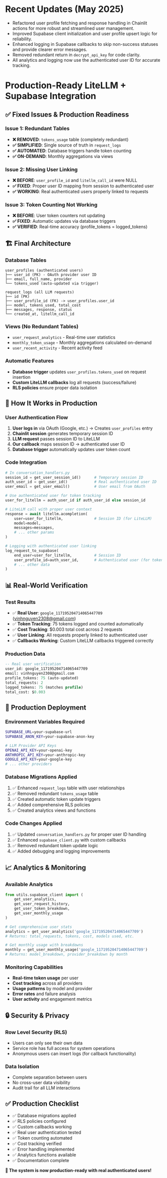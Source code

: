 # Recent Updates (May 2025)

- Refactored user profile fetching and response handling in Chainlit actions for more robust and streamlined user management.
- Improved Supabase client initialization and user profile upsert logic for reliability.
- Enhanced logging in Supabase callbacks to skip non-success statuses and provide clearer error messages.
- Removed redundant return in `decrypt_api_key` for code clarity.
- All analytics and logging now use the authenticated user ID for accurate tracking.

# Production-Ready LiteLLM + Supabase Integration

## ✅ **Fixed Issues & Production Readiness**

### **Issue 1: Redundant Tables**

- **❌ REMOVED**: `tokens_usage` table (completely redundant)
- **✅ SIMPLIFIED**: Single source of truth in `request_logs`
- **✅ AUTOMATED**: Database triggers handle token counting
- **✅ ON-DEMAND**: Monthly aggregations via views

### **Issue 2: Missing User Linking**

- **❌ BEFORE**: `user_profile_id` and `litellm_call_id` were NULL
- **✅ FIXED**: Proper user ID mapping from session to authenticated user
- **✅ WORKING**: Real authenticated users properly linked to requests

### **Issue 3: Token Counting Not Working**

- **❌ BEFORE**: User token counters not updating
- **✅ FIXED**: Automatic updates via database triggers
- **✅ VERIFIED**: Real-time accuracy (profile_tokens = logged_tokens)

## 🏗️ **Final Architecture**

### **Database Tables**

```
user_profiles (authenticated users)
├── user_id (PK) - OAuth provider user ID
├── email, full_name, provider
└── tokens_used (auto-updated via trigger)

request_logs (all LLM requests)
├── id (PK)
├── user_profile_id (FK) -> user_profiles.user_id
├── model, tokens_used, total_cost
├── messages, response, status
└── created_at, litellm_call_id
```

### **Views (No Redundant Tables)**

- `user_request_analytics` - Real-time user statistics
- `monthly_token_usage` - Monthly aggregations calculated on-demand
- `user_recent_activity` - Recent activity feed

### **Automatic Features**

- **Database trigger** updates `user_profiles.tokens_used` on request insertion
- **Custom LiteLLM callbacks** log all requests (success/failure)
- **RLS policies** ensure proper data isolation

## 🔧 **How It Works in Production**

### **User Authentication Flow**

1. **User logs in** via OAuth (Google, etc.) → Creates `user_profiles` entry
2. **Chainlit session** generates temporary session ID
3. **LLM request** passes session ID to LiteLLM
4. **Our callback** maps session ID → authenticated user ID
5. **Database trigger** automatically updates user token count

### **Code Integration**

```python
# In conversation_handlers.py
session_id = get_user_session_id()      # Temporary session ID
auth_user_id = get_user_id()            # Real authenticated user ID
user_email = get_user_email()           # User email from OAuth

# Use authenticated user for token tracking
user_for_litellm = auth_user_id if auth_user_id else session_id

# LiteLLM call with proper user context
response = await litellm.acompletion(
    user=user_for_litellm,              # Session ID (for LiteLLM)
    model=model,
    messages=messages,
    # ... other params
)

# Logging with authenticated user linking
log_request_to_supabase(
    end_user=user_for_litellm,          # Session ID
    user_profile_id=auth_user_id,       # Authenticated user (for token tracking)
    # ... other data
)
```

## 📊 **Real-World Verification**

### **Test Results**

- ✅ **Real User**: `google_117195204714065447709` (<vinhnguyen2308@gmail.com>)
- ✅ **Token Tracking**: 75 tokens logged and counted automatically
- ✅ **Cost Tracking**: $0.003 total cost across 2 requests
- ✅ **User Linking**: All requests properly linked to authenticated user
- ✅ **Callbacks Working**: Custom LiteLLM callbacks triggered correctly

### **Production Data**

```sql
-- Real user verification
user_id: google_117195204714065447709
email: vinhnguyen2308@gmail.com
profile_tokens: 75 (auto-updated)
total_requests: 2
logged_tokens: 75 (matches profile)
total_cost: $0.003
```

## 🚀 **Production Deployment**

### **Environment Variables Required**

```bash
SUPABASE_URL=your-supabase-url
SUPABASE_ANON_KEY=your-supabase-anon-key

# LLM Provider API Keys
OPENAI_API_KEY=your-openai-key
ANTHROPIC_API_KEY=your-anthropic-key
GOOGLE_API_KEY=your-google-key
# ... other providers
```

### **Database Migrations Applied**

1. ✅ Enhanced `request_logs` table with user relationships
2. ✅ Removed redundant `tokens_usage` table
3. ✅ Created automatic token update triggers
4. ✅ Added comprehensive RLS policies
5. ✅ Created analytics views and functions

### **Code Changes Applied**

1. ✅ Updated `conversation_handlers.py` for proper user ID handling
2. ✅ Enhanced `supabase_client.py` with custom callbacks
3. ✅ Removed redundant token update logic
4. ✅ Added debugging and logging improvements

## 📈 **Analytics & Monitoring**

### **Available Analytics**

```python
from utils.supabase_client import (
    get_user_analytics,
    get_user_request_history,
    get_user_token_breakdown,
    get_user_monthly_usage
)

# Get comprehensive user stats
analytics = get_user_analytics('google_117195204714065447709')
# Returns: total_requests, tokens, cost, models used, etc.

# Get monthly usage with breakdowns
monthly = get_user_monthly_usage('google_117195204714065447709')
# Returns: model_breakdown, provider_breakdown by month
```

### **Monitoring Capabilities**

- **Real-time token usage** per user
- **Cost tracking** across all providers
- **Usage patterns** by model and provider
- **Error rates** and failure analysis
- **User activity** and engagement metrics

## 🔒 **Security & Privacy**

### **Row Level Security (RLS)**

- Users can only see their own data
- Service role has full access for system operations
- Anonymous users can insert logs (for callback functionality)

### **Data Isolation**

- Complete separation between users
- No cross-user data visibility
- Audit trail for all LLM interactions

## ✅ **Production Checklist**

- ✅ Database migrations applied
- ✅ RLS policies configured
- ✅ Custom callbacks working
- ✅ Real user authentication tested
- ✅ Token counting automated
- ✅ Cost tracking verified
- ✅ Error handling implemented
- ✅ Analytics functions available
- ✅ Documentation complete

**🎉 The system is now production-ready with real authenticated users!**
